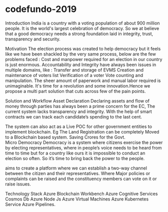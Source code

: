 # codefundo-2019
Introduction
India is a country with a voting population of about 900 million people. It is the world's largest celebration of democracy. So we at         believe that a good democracy needs a strong foundation laid in integrity, trust, transparency and security.

Motivation
The election process was created to help democracy but it feels like we have been shackled by the very same process, below are the few problems faced :
Cost and manpower required for an election in our country is just enormous.
Accountability and Integrity have always been issues in multiple domains, like :
Transfer and storage of EVMS
Creation and maintenance of voters list
Verification of a voter
Vote counting and manipulation.
The sheer amount of paperwork and manual labor required is unimaginable.
It's time for a revolution and some innovation.Hence we propose a multi part solution that cuts across few of the pain points.

Solution and Workflow
Asset Declaration 
Declaring assets and flow of money through parties has always been a prime concern for the EC, The current system lacks       transparency and integrity. With the help of smart contracts we can track each candidate’s  spending to the last cent.

The system can also act as a Live POC for other government entities to implement blockchain.
Eg The Land Registration can be completely Moved to a Blockchain based system. Saving Crores for the Govt.  
Micro Democracy
Democracy is a system where citizens exercise the power by electing representatives, where in people’s voice needs to be heard from time to time but for a country like ours it is impossible to conduct an election so often. So it’s time to bring back the power to the people. 

<our product> aims to create a platform where we can establish a two-way channel between the citizen and their representatives. Where Major policies or complaints can be raised and the constituency members can vote on it or raise issues.
  
Technology Stack
    Azure Blockchain Workbench
    Azure Cognitive Services
    Cosmos Db
    Azure 
    Node Js
    Azure Virtual Machines 
    Azure Kubernetes Service
    Azure Pipelines.




